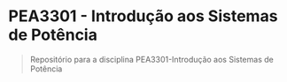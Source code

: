 # PEA3301 - Introdução aos Sistemas de Potência
> Repositório para a disciplina PEA3301-Introdução aos Sistemas de Potência